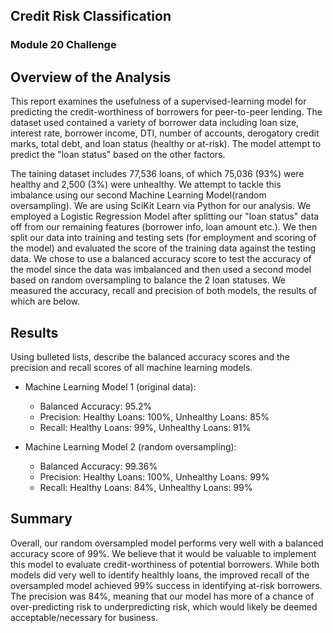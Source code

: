 ## Credit Risk Classification

### Module 20 Challenge

## Overview of the Analysis

This report examines the usefulness of a supervised-learning model for predicting the credit-worthiness of borrowers for peer-to-peer lending. The dataset used contained a variety of borrower data including loan size, interest rate, borrower income, DTI, number of accounts, derogatory credit marks, total debt, and loan status (healthy or at-risk). The model attempt to predict the "loan status" based on the other factors. 

The taining dataset includes 77,536 loans, of which 75,036 (93%) were healthy and 2,500 (3%) were unhealthy. We attempt to tackle this imbalance using our second Machine Learning Model(random oversampling). We are using SciKit Learn via Python for our analysis. We employed a Logistic Regression Model after splitting our "loan status" data off from our remaining features (borrower info, loan amount etc.). We then split our data into training and testing sets (for employment and scoring of the model) and evaluated the score of the training data against the testing data. We chose to use a balanced accuracy score to test the accuracy of the model since the data was imbalanced and then used a second model based on random oversampling to balance the 2 loan statuses. We measured the accuracy, recall and precision of both models, the results of which are below.

## Results

Using bulleted lists, describe the balanced accuracy scores and the precision and recall scores of all machine learning models.

* Machine Learning Model 1 (original data):
  
  * Balanced Accuracy: 95.2%
  * Precision: Healthy Loans: 100%, Unhealthy Loans: 85%
  * Recall: Healthy Loans: 99%, Unhealthy Loans: 91%
    
* Machine Learning Model 2 (random oversampling):
  * Balanced Accuracy: 99.36%
  * Precision: Healthy Loans: 100%, Unhealthy Loans: 99%
  * Recall: Healthy Loans: 84%, Unhealthy Loans: 99%

## Summary

Overall, our random oversampled model performs very well with a balanced accuracy score of 99%. We believe that it would be valuable to implement this model to evaluate credit-worthiness of potential borrowers. While both models did very well to identify healthly loans, the improved recall of the oversampled model achieved 99% success in identifying at-risk borrowers. The precision was 84%, meaning that our model has more of a chance of over-predicting risk to underpredicting risk, which would likely be deemed acceptable/necessary for business. 

